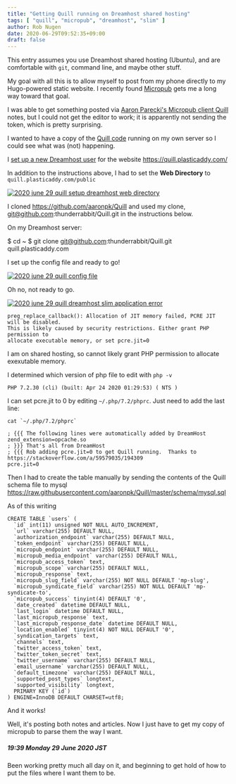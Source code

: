 ```yaml
---
title: "Getting Quill running on Dreamhost shared hosting"
tags: [ "quill", "micropub", "dreamhost", "slim" ]
author: Rob Nugen
date: 2020-06-29T09:52:35+09:00
draft: false
---
```


This entry assumes you use Dreamhost shared hosting (Ubuntu), and are
comfortable with `git`, command line, and maybe other stuff.

My goal with all this is to allow myself to post from my phone
directly to my Hugo-powered static website.  I recently found
[Micropub](https://indieweb.org/Micropub) gets me a long way toward
that goal.

I was able to get something posted via
[Aaron Parecki's Micropub client Quill](https://quill.p3k.io/) notes,
but I could not get the editor to work; it is apparently not sending
the token, which is pretty surprising.

I wanted to have a copy of the [Quill code](https://github.com/aaronpk/Quill) running on my own server so I
could see what was (not) happening.

I [set up a new Dreamhost user](https://github.com/thunderrabbit/new-DH-user-account)
for the website https://quill.plasticaddy.com/

In addition to the instructions above, I had to set the **Web
Directory** to `quill.plasticaddy.com/public`

[![2020 june 29 quill setup dreamhost web directory](//b.robnugen.com/journal/2020/2020_june_29_quill_setup_dreamhost_web_directory.png)](//b.robnugen.com/journal/2020/2020_june_29_quill_setup_dreamhost_web_directory.png)

I cloned https://github.com/aaronpk/Quill and used my clone,
git@github.com:thunderrabbit/Quill.git in the instructions below.

On my Dreamhost server:

$ cd ~
$ git clone git@github.com:thunderrabbit/Quill.git quill.plasticaddy.com

I set up the config file and ready to go!

[![2020 june 29 quill config file](//b.robnugen.com/journal/2020/thumbs/2020_june_29_quill_config_file.png)](//b.robnugen.com/journal/2020/2020_june_29_quill_config_file.png)

Oh no, not ready to go.

[![2020 june 29 quill dreamhost slim application error](//b.robnugen.com/journal/2020/thumbs/2020_june_29_quill_dreamhost_slim_application_error.png)](//b.robnugen.com/journal/2020/2020_june_29_quill_dreamhost_slim_application_error.png)

    preg_replace_callback(): Allocation of JIT memory failed, PCRE JIT will be disabled.
	This is likely caused by security restrictions. Either grant PHP permission to
	allocate executable memory, or set pcre.jit=0

I am on shared hosting, so cannot likely grant PHP permission to
allocate exexutable memory. 

I determined which version of php file to edit with `php -v`

    PHP 7.2.30 (cli) (built: Apr 24 2020 01:29:53) ( NTS )

I can set pcre.jit to 0 by editing `~/.php/7.2/phprc`.  Just need to add the
last line:

    cat `~/.php/7.2/phprc`

    ; {{{ The following lines were automatically added by DreamHost
    zend_extension=opcache.so
    ; }}} That's all from DreamHost
    ; {{{ Rob adding pcre.jit=0 to get Quill running.  Thanks to https://stackoverflow.com/a/59579035/194309
    pcre.jit=0

Then I had to create the table manually by sending the contents of
the Quill schema file to mysql
https://raw.githubusercontent.com/aaronpk/Quill/master/schema/mysql.sql

As of this writing

    CREATE TABLE `users` (
      `id` int(11) unsigned NOT NULL AUTO_INCREMENT,
      `url` varchar(255) DEFAULT NULL,
      `authorization_endpoint` varchar(255) DEFAULT NULL,
      `token_endpoint` varchar(255) DEFAULT NULL,
      `micropub_endpoint` varchar(255) DEFAULT NULL,
      `micropub_media_endpoint` varchar(255) DEFAULT NULL,
      `micropub_access_token` text,
      `micropub_scope` varchar(255) DEFAULT NULL,
      `micropub_response` text,
      `micropub_slug_field` varchar(255) NOT NULL DEFAULT 'mp-slug',
      `micropub_syndicate_field` varchar(255) NOT NULL DEFAULT 'mp-syndicate-to',
      `micropub_success` tinyint(4) DEFAULT '0',
      `date_created` datetime DEFAULT NULL,
      `last_login` datetime DEFAULT NULL,
      `last_micropub_response` text,
      `last_micropub_response_date` datetime DEFAULT NULL,
      `location_enabled` tinyint(4) NOT NULL DEFAULT '0',
      `syndication_targets` text,
      `channels` text,
      `twitter_access_token` text,
      `twitter_token_secret` text,
      `twitter_username` varchar(255) DEFAULT NULL,
      `email_username` varchar(255) DEFAULT NULL,
      `default_timezone` varchar(255) DEFAULT NULL,
      `supported_post_types` longtext,
      `supported_visibility` longtext,
      PRIMARY KEY (`id`)
    ) ENGINE=InnoDB DEFAULT CHARSET=utf8;

And it works!

Well, it's posting both notes and articles.  Now I just have to get my
copy of micropub to parse them the way I want.

##### 19:39 Monday 29 June 2020 JST

Been working pretty much all day on it, and beginning to get hold of
how to put the files where I want them to be.
